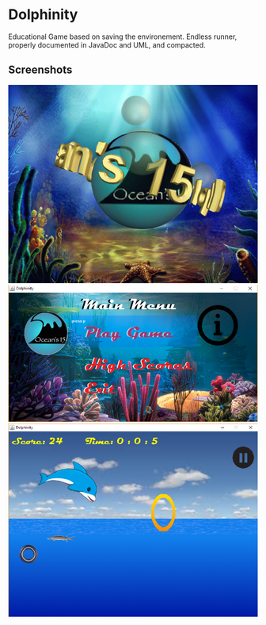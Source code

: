 # Dolphinity
Educational Game based on saving the environement. Endless runner, properly documented in JavaDoc and UML, and compacted. 

## Screenshots
![Screenshot](Screenshots/Dolphinity%20Open.png "Screenshot")
![Screenshot](Screenshots/Dolphinity%20Menu.png "Screenshot")
![Screenshot](Screenshots/Dolphinity%20Game.png "Screenshot")
